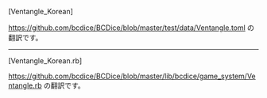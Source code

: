 [Ventangle_Korean]

https://github.com/bcdice/BCDice/blob/master/test/data/Ventangle.toml の翻訳です。 


-------------------------

[Ventangle_Korean.rb]


https://github.com/bcdice/BCDice/blob/master/lib/bcdice/game_system/Ventangle.rb の翻訳です。
